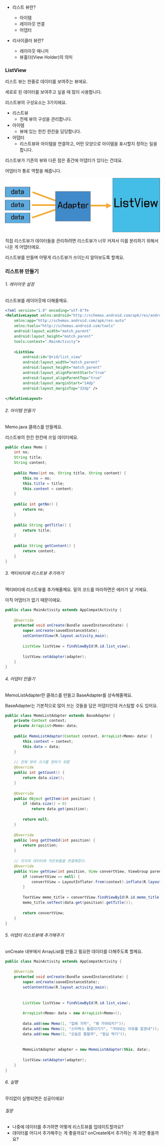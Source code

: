 
- 리스트 뷰란?
  - 아이템
  - 레이아웃 연결
  - 어댑터

- 리사이클러 뷰란?
  - 레이아웃 매니저
  - 뷰홀더(View Holder)의 의미


### ListView

리스트 뷰는 한줄로 데이터를 보여주는 뷰에요.

세로로 된 데이터를 보여주고 싶을 때 많이 사용합니다.

리스트뷰의 구성요소는 3가지에요.

- 리스트뷰
  - 전체 뷰의 구성을 관리합니다.
- 아이템
  - 뷰에 있는 한칸 한칸을 담당합니다.
- 어댑터
  - 리스트뷰와 아이템을 연결하고, 어떤 모양으로 아이템을 표시할지 정하는 일을 합니다.

리스트뷰가 기존의 뷰와 다른 점은 중간에 어댑터가 있다는 건데요.

어댑터가 통로 역할을 해줍니다.

![alt text](img/04/listview.png)

직접 리스트뷰가 데이터들을 관리하려면 리스트뷰가 너무 커져서 이를 분리하기 위해서 나온 게 어댑터에요.  

리스트뷰를 만들며 어떻게 리스트뷰가 쓰이는지 알아보도록 할께요.

### 리스트뷰 만들기

###### 1. 레이아웃 설정
리스트뷰를 레이아웃에 더해줄께요.

```xml
<?xml version="1.0" encoding="utf-8"?>
<RelativeLayout xmlns:android="http://schemas.android.com/apk/res/android"
    xmlns:app="http://schemas.android.com/apk/res-auto"
    xmlns:tools="http://schemas.android.com/tools"
    android:layout_width="match_parent"
    android:layout_height="match_parent"
    tools:context=".MainActivity">

    <ListView
        android:id="@+id/list_view"
        android:layout_width="match_parent"
        android:layout_height="match_parent"
        android:layout_alignParentStart="true"
        android:layout_alignParentTop="true"
        android:layout_marginStart="14dp"
        android:layout_marginTop="32dp" />

</RelativeLayout>
```

###### 2. 아이템 만들기
Memo.java 클래스를 만들께요.

리스트뷰의 한칸 한칸에 쓰일 데이터에요.
```java
public class Memo {
    int no;
    String title;
    String content;

    public Memo(int no, String title, String content) {
        this.no = no;
        this.title = title;
        this.content = content;
    }

    public int getNo() {
        return no;
    }

    public String getTitle() {
        return title;
    }

    public String getContent() {
        return content;
    }
}
```

###### 3. 액티비티에 리스트뷰 추가하기
액티비티에 리스트뷰를 추가해줄께요.
밑의 코드를 따라하면은 에러가 날 거에요.

아직 어댑터가 없기 때문이에요.

```java
public class MainActivity extends AppCompatActivity {

    @Override
    protected void onCreate(Bundle savedInstanceState) {
        super.onCreate(savedInstanceState);
        setContentView(R.layout.activity_main);

        ListView listView = findViewById(R.id.list_view);

        listView.setAdapter(adapter);
    }
}    
```

###### 4. 어댑터 만들기
MemoListAdapter란 클래스를 만들고
BaseAdapter를 상속해줄께요.

BaseAdapter는 기본적으로 많이 쓰는 것들을 담은 어댑터인데
커스텀할 수도 있어요.

```java
public class MemoListAdapter extends BaseAdapter {
    private Context context;
    private ArrayList<Memo> data;

    public MemoListAdapter(Context context, ArrayList<Memo> data) {
        this.context = context;
        this.data = data;
    }

    // 전체 뷰의 크기를 정하기 위함
    @Override
    public int getCount() {
        return data.size();
    }

    @Override
    public Object getItem(int position) {
        if (data.size() > 0)
            return data.get(position);

        return null;
    }

    @Override
    public long getItemId(int position) {
        return position;
    }

    // 각각의 데이터와 작은뷰들을 연결해준다.
    @Override
    public View getView(int position, View convertView, ViewGroup parent) {
        if (convertView == null) {
            convertView = LayoutInflater.from(context).inflate(R.layout.memo_title_item, parent, false);
        }

        TextView memo_title = convertView.findViewById(R.id.memo_title);
        memo_title.setText(data.get(position).getTitle());

        return convertView;
    }
}

```

###### 5. 어댑터 리스트뷰에 추가해주기
onCreate 내부에서 ArrayList를 만들고 필요한 데이터를 더해주도록 할께요.

```java
public class MainActivity extends AppCompatActivity {

    @Override
    protected void onCreate(Bundle savedInstanceState) {
        super.onCreate(savedInstanceState);
        setContentView(R.layout.activity_main);


        ListView listView = findViewById(R.id.list_view);

        ArrayList<Memo> data = new ArrayList<Memo>();

        data.add(new Memo(1, "집에 가자", "왜 가야되지?"));
        data.add(new Memo(2, "스타벅스 들렀다가기", "가야되는 이유를 알겠네"));
        data.add(new Memo(3, "오늘은 뭘할까", "점심 먹기"));


        MemoListAdapter adapter = new MemoListAdapter(this, data);

        listView.setAdapter(adapter);
    }
}    
```

###### 6. 실행
무리없이 실행되면은 성공이에요!


###### 질문
- 나중에 데이터를 추가하면 어떻게 리스트뷰를 업데이트할까요?
- 데이터를 어디서 추가해주는 게 좋을까요? onCreate에서 추가하는 게 과연 좋을까요?
